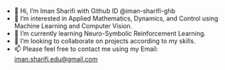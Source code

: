 - 👋 Hi, I’m Iman Sharifi with Github ID @iman-sharifi-ghb
- 👀 I’m interested in Applied Mathematics, Dynamics, and Control using Machine Learning and Computer Vision.
- 🌱 I’m currently learning Neuro-Symbolic Reinforcement Learning.
- 💞️ I’m looking to collaborate on projects according to my skills.
- 📫 Please feel free to contact me using my Email: iman.sharifi.edu@gmail.com

<!---
98210184/98210184 is a ✨ special ✨ repository because its `README.md` (this file) appears on your GitHub profile.
You can click the Preview link to take a look at your changes.
--->
